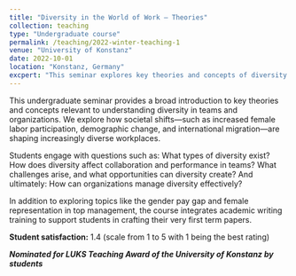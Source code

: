```yaml
---
title: "Diversity in the World of Work – Theories"
collection: teaching
type: "Undergraduate course"
permalink: /teaching/2022-winter-teaching-1
venue: "University of Konstanz"
date: 2022-10-01
location: "Konstanz, Germany"
excpert: "This seminar explores key theories and concepts of diversity in teams and organizations. We explore issues like the gender pay gap and leadership representation. Alongside thematic content, students receive guidance in academic writing as they prepare their first term papers. ***Nominated for LUKS Teaching Award of the University of Konstanz by students***"
---
```


This undergraduate seminar provides a broad introduction to key theories and concepts relevant to understanding diversity in teams and organizations. We explore how societal shifts—such as increased female labor participation, demographic change, and international migration—are shaping increasingly diverse workplaces.

Students engage with questions such as: What types of diversity exist? How does diversity affect collaboration and performance in teams? What challenges arise, and what opportunities can diversity create? And ultimately: How can organizations manage diversity effectively?

In addition to exploring topics like the gender pay gap and female representation in top management, the course integrates academic writing training to support students in crafting their very first term papers.

**Student satisfaction:** 1.4 (scale from 1 to 5 with 1 being the best rating) 

***Nominated for LUKS Teaching Award of the University of Konstanz by students***
